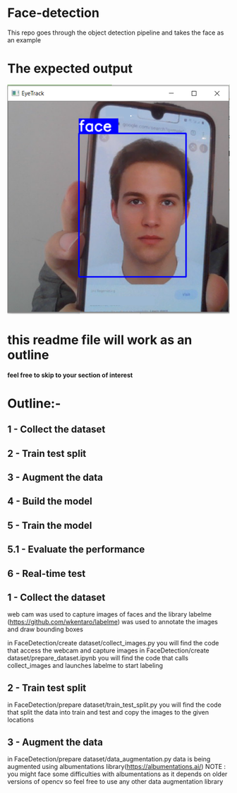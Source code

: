 # Face-detection
This repo goes through the object detection pipeline and takes the face as an example

# The expected output
<img src="/face_test.png" alt="face" title="test image">


# this readme file will work as an outline
#### feel free to skip to your section of interest


# Outline:-
## 1 - Collect the dataset
## 2 - Train test split
## 3 - Augment the data
## 4 - Build the model
## 5 - Train the model
## 5.1 - Evaluate the performance
## 6 - Real-time test



## 1 - Collect the dataset

web cam was used to capture images of faces and the library labelme (https://github.com/wkentaro/labelme) was used to annotate the images and draw bounding boxes

in FaceDetection/create dataset/collect_images.py you will find the code that access the webcam and capture images
in FaceDetection/create dataset/prepare_dataset.ipynb you will find the code that calls collect_images and launches labelme to start labeling

## 2 - Train test split

in FaceDetection/prepare dataset/train_test_split.py you will find the code that split the data into train and test and copy the images to the given locations

## 3 - Augment the data

in FaceDetection/prepare dataset/data_augmentation.py data is being augmented using albumentations library(https://albumentations.ai/)
NOTE : you might face some difficulties with albumentations as it depends on older versions of opencv so feel free to use any other data augmentation library

